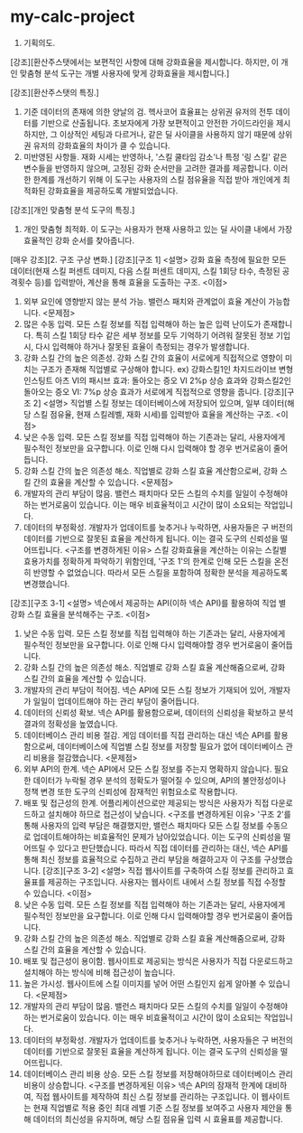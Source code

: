 # my-calc-project

1. 기획의도.

[강조][환산주스탯에서는 보편적인 사항에 대해 강화효율을 제시합니다. 하지만, 이 개인 맞춤형 분석 도구는 개별 사용자에 맞게 강화효율을 제시합니다.]

[강조][환산주스탯의 특징.]

1. 기준 데이터의 존재에 의한 양날의 검.
헥사코어 효율표는 상위권 유저의 전투 데이터를 기반으로 산출됩니다. 초보자에게 가장 보편적이고 안전한 가이드라인을 제시하지만, 그 이상적인 세팅과 다르거나, 같은 딜 사이클을 사용하지 않기 때문에 상위권 유저의 강화효율의 차이가 클 수 있습니다.
2. 미반영된 사항들.
재화 시세는 반영하나, '스킬 쿨타임 감소'나 특정 '링 스킬' 같은 변수들을 반영하지 않으며, 고정된 강화 순서만을 고려한 결과를 제공합니다.
이러한 한계를 개선하기 위해 이 도구는 사용자의 스킬 점유율을 직접 받아 개인에게 최적화된 강화효율을 제공하도록 개발되었습니다.

[강조][개인 맞춤형 분석 도구의 특징.]

1. 개인 맞춤형 최적화.
이 도구는 사용자가 현재 사용하고 있는 딜 사이클 내에서 가장 효율적인 강화 순서를 찾아줍니다.

[매우 강조][2. 구조 구상 변화.]
[강조][구조 1]
<설명>
강화 효율 측정에 필요한 모든 데이터(현재 스킬 퍼센트 데미지, 다음 스킬 퍼센트 데미지, 스킬 1회당 타수, 측정된 공격횟수 등)를 입력받아, 계산을 통해 효율을 도출하는 구조.
<이점>
1. 외부 요인에 영향받지 않는 분석 가능.
밸런스 패치와 관계없이 효율 계산이 가능합니다.
<문제점>
1. 많은 수동 입력.
모든 스킬 정보를 직접 입력해야 하는 높은 입력 난이도가 존재합니다. 특히 스킬 1회당 타수 같은 세부 정보를 모두 기억하기 어려워 잘못된 정보 기입 시, 다시 입력해야 하거나 잘못된 효율이 측정되는 경우가 발생합니다.
2. 강화 스킬 간의 높은 의존성.
강화 스킬 간의 효율이 서로에게 직접적으로 영향이 미치는 구조가 존재해 직업별로 구상해야 합니다.
ex) 강화스킬1인 차지드라이브 변형 인스팅트 아츠 VI의 패시브 효과: 돌아오는 증오 VI 2%p 상승 효과와 강화스킬2인 돌아오는 증오 VI: 7%p 상승 효과가 서로에게 직접적으로 영향을 줍니다.
[강조][구조 2]
<설명>
직업별 스킬 정보는 데이터베이스에 저장되어 있으며, 일부 데이터(해당 스킬 점유율, 현재 스킬레벨, 재화 시세)를 입력받아 효율을 계산하는 구조.
<이점>
1. 낮은 수동 입력.
모든 스킬 정보를 직접 입력해야 하는 기존과는 달리, 사용자에게 필수적인 정보만을 요구합니다. 이로 인해 다시 입력해야 할 경우 번거로움이 줄어듭니다.
2. 강화 스킬 간의 높은 의존성 해소.
직업별로 강화 스킬 효율 계산함으로써, 강화 스킬 간의 효율을 계산할 수 있습니다.
<문제점>
1. 개발자의 관리 부담이 많음.
밸런스 패치마다 모든 스킬의 수치를 일일이 수정해야 하는 번거로움이 있습니다. 이는 매우 비효율적이고 시간이 많이 소요되는 작업입니다.
2. 데이터의 부정확성.
개발자가 업데이트를 늦추거나 누락하면, 사용자들은 구 버전의 데이터를 기반으로 잘못된 효율을 계산하게 됩니다. 이는 결국 도구의 신뢰성을 떨어뜨립니다.
<구조를 변경하게된 이유>
스킬 강화효율을 계산하는 이유는 스킬별 효용가치를 정확하게 파악하기 위함인데, '구조 1'의 한계로 인해 모든 스킬을 온전히 반영할 수 없었습니다. 따라서 모든 스킬을 포함하여 정확한 분석을 제공하도록 변경했습니다.

[강조][구조 3-1]
<설명>
넥슨에서 제공하는 API(이하 넥슨 API)를 활용하여 직업 별 강화 스킬 효율을 분석해주는 구조.
<이점>
1. 낮은 수동 입력.
모든 스킬 정보를 직접 입력해야 하는 기존과는 달리, 사용자에게 필수적인 정보만을 요구합니다. 이로 인해 다시 입력해야할 경우 번거로움이 줄어듭니다.
2. 강화 스킬 간의 높은 의존성 해소.
직업별로 강화 스킬 효율 계산해줌으로써, 강화 스킬 간의 효율을 계산할 수 있습니다.
3. 개발자의 관리 부담이 적어짐.
넥슨 API에 모든 스킬 정보가 기재되어 있어, 개발자가 일일이 업데이트해야 하는 관리 부담이 줄어듭니다.
4. 데이터의 신뢰성 확보.
넥슨 API를 활용함으로써, 데이터의 신뢰성을 확보하고 분석 결과의 정확성을 높였습니다.
5. 데이터베이스 관리 비용 절감.
게임 데이터를 직접 관리하는 대신 넥슨 API를 활용함으로써, 데이터베이스에 직업별 스킬 정보를 저장할 필요가 없어 데이터베이스 관리 비용을 절감했습니다.
<문제점>
1. 외부 API의 한계.
넥슨 API에서 모든 스킬 정보를 주는지 명확하지 않습니다. 필요한 데이터가 누락될 경우 분석의 정확도가 떨어질 수 있으며, API의 불안정성이나 정책 변경 또한 도구의 신뢰성에 잠재적인 위험요소로 작용합니다.
2. 배포 및 접근성의 한계.
어플리케이션으로만 제공되는 방식은 사용자가 직접 다운로드하고 설치해야 하므로 접근성이 낮습니다.
<구조를 변경하게된 이유>
'구조 2'를 통해 사용자의 입력 부담은 해결했지만, 밸런스 패치마다 모든 스킬 정보를 수동으로 업데이트해야하는 비효율적인 문제가 남아있었습니다. 이는 도구의 신뢰성을 떨어뜨릴 수 있다고 판단했습니다. 따라서 직접 데이터를 관리하는 대신, 넥슨 API를 통해 최신 정보를 효율적으로 수집하고 관리 부담을 해결하고자 이 구조를 구상했습니다.
[강조][구조 3-2]
<설명>
직접 웹사이트를 구축하여 스킬 정보를 관리하고 효율표를 제공하는 구조입니다. 사용자는 웹사이트 내에서 스킬 정보를 직접 수정할 수 있습니다.
<이점>
1. 낮은 수동 입력.
모든 스킬 정보를 직접 입력해야 하는 기존과는 달리, 사용자에게 필수적인 정보만을 요구합니다. 이로 인해 다시 입력해야할 경우 번거로움이 줄어듭니다.
2. 강화 스킬 간의 높은 의존성 해소.
직업별로 강화 스킬 효율 계산해줌으로써, 강화 스킬 간의 효율을 계산할 수 있습니다.
3. 배포 및 접근성이 용이함.
웹사이트로 제공되는 방식은 사용자가 직접 다운로드하고 설치해야 하는 방식에 비해 접근성이 높습니다.
4. 높은 가시성.
웹사이트에 스킬 이미지를 넣어 어떤 스킬인지 쉽게 알아볼 수 있습니다.
<문제점>
1. 개발자의 관리 부담이 많음.
밸런스 패치마다 모든 스킬의 수치를 일일이 수정해야 하는 번거로움이 있습니다. 이는 매우 비효율적이고 시간이 많이 소요되는 작업입니다.
2. 데이터의 부정확성.
개발자가 업데이트를 늦추거나 누락하면, 사용자들은 구 버전의 데이터를 기반으로 잘못된 효율을 계산하게 됩니다. 이는 결국 도구의 신뢰성을 떨어뜨립니다.
3. 데이터베이스 관리 비용 상승.
모든 스킬 정보를 저장해야하므로 데이터베이스 관리 비용이 상승합니다.
<구조를 변경하게된 이유>
넥슨 API의 잠재적 한계에 대비하여, 직접 웹사이트를 제작하여 최신 스킬 정보를 관리하는 구조입니다. 이 웹사이트는 현재 직업별로 적용 중인 최대 레벨 기준 스킬 정보를 보여주고 사용자 제안을 통해 데이터의 최신성을 유지하며, 해당 스킬 점유율 입력 시 효율표를 제공합니다.
